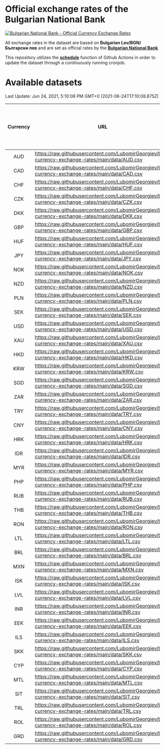 # Official exchange rates of the Bulgarian National Bank

[![Bulgarian National Bank - Official Currency Exchange Rates](https://github.com/LubomirGeorgiev/bnb-currency-exchange-rates/actions/workflows/update-rates.yml/badge.svg?branch=main)](https://github.com/LubomirGeorgiev/bnb-currency-exchange-rates/actions/workflows/update-rates.yml)

All exchange rates in the dataset are based on **Bulgarian Lev/BGN/Български лев** and are set as official rates by the [**Bulgarian National Bank**](https://www.bnb.bg/Statistics/StExternalSector/StExchangeRates/StERForeignCurrencies/index.htm?toLang=_EN).

This repository utilizes the [**schedule**](https://docs.github.com/en/actions/reference/events-that-trigger-workflows) function of Github Actions in order to update the dataset through a continuously running cronjob.

# Available datasets

<!-- START LINKS (DO NOT EVER FU*ING DELETE THIS COMMENT FOR THE LOVE OF YOUR LIFE!!! IF YOU ARE CURIOS HOW IT WORKS, YOU CAN HAVE A LOOK AT ./src/updateReadme.ts) -->

Last Update: Jun 24, 2021, 5:10:08 PM GMT+0 (2021-06-24T17:10:08.875Z)

| Currency | URL                                                                                             | Number of records | Number of missing days that were filled in |
| :------: | ----------------------------------------------------------------------------------------------- | :---------------: | :----------------------------------------: |
|   AUD    | https://raw.githubusercontent.com/LubomirGeorgiev/bnb-currency-exchange-rates/main/data/AUD.csv |       7935        |                    2448                    |
|   CAD    | https://raw.githubusercontent.com/LubomirGeorgiev/bnb-currency-exchange-rates/main/data/CAD.csv |       7935        |                    2448                    |
|   CHF    | https://raw.githubusercontent.com/LubomirGeorgiev/bnb-currency-exchange-rates/main/data/CHF.csv |       7935        |                    2448                    |
|   CZK    | https://raw.githubusercontent.com/LubomirGeorgiev/bnb-currency-exchange-rates/main/data/CZK.csv |       7935        |                    2448                    |
|   DKK    | https://raw.githubusercontent.com/LubomirGeorgiev/bnb-currency-exchange-rates/main/data/DKK.csv |       7935        |                    2448                    |
|   GBP    | https://raw.githubusercontent.com/LubomirGeorgiev/bnb-currency-exchange-rates/main/data/GBP.csv |       7935        |                    2448                    |
|   HUF    | https://raw.githubusercontent.com/LubomirGeorgiev/bnb-currency-exchange-rates/main/data/HUF.csv |       7935        |                    2448                    |
|   JPY    | https://raw.githubusercontent.com/LubomirGeorgiev/bnb-currency-exchange-rates/main/data/JPY.csv |       7935        |                    2448                    |
|   NOK    | https://raw.githubusercontent.com/LubomirGeorgiev/bnb-currency-exchange-rates/main/data/NOK.csv |       7935        |                    2448                    |
|   NZD    | https://raw.githubusercontent.com/LubomirGeorgiev/bnb-currency-exchange-rates/main/data/NZD.csv |       7935        |                    2448                    |
|   PLN    | https://raw.githubusercontent.com/LubomirGeorgiev/bnb-currency-exchange-rates/main/data/PLN.csv |       7935        |                    2448                    |
|   SEK    | https://raw.githubusercontent.com/LubomirGeorgiev/bnb-currency-exchange-rates/main/data/SEK.csv |       7935        |                    2448                    |
|   USD    | https://raw.githubusercontent.com/LubomirGeorgiev/bnb-currency-exchange-rates/main/data/USD.csv |       7935        |                    2448                    |
|   XAU    | https://raw.githubusercontent.com/LubomirGeorgiev/bnb-currency-exchange-rates/main/data/XAU.csv |       7935        |                    2450                    |
|   HKD    | https://raw.githubusercontent.com/LubomirGeorgiev/bnb-currency-exchange-rates/main/data/HKD.csv |       7633        |                    2357                    |
|   KRW    | https://raw.githubusercontent.com/LubomirGeorgiev/bnb-currency-exchange-rates/main/data/KRW.csv |       7633        |                    2357                    |
|   SGD    | https://raw.githubusercontent.com/LubomirGeorgiev/bnb-currency-exchange-rates/main/data/SGD.csv |       7633        |                    2357                    |
|   ZAR    | https://raw.githubusercontent.com/LubomirGeorgiev/bnb-currency-exchange-rates/main/data/ZAR.csv |       7633        |                    2357                    |
|   TRY    | https://raw.githubusercontent.com/LubomirGeorgiev/bnb-currency-exchange-rates/main/data/TRY.csv |       6116        |                    1888                    |
|   CNY    | https://raw.githubusercontent.com/LubomirGeorgiev/bnb-currency-exchange-rates/main/data/CNY.csv |       5996        |                    1852                    |
|   HRK    | https://raw.githubusercontent.com/LubomirGeorgiev/bnb-currency-exchange-rates/main/data/HRK.csv |       5996        |                    1852                    |
|   IDR    | https://raw.githubusercontent.com/LubomirGeorgiev/bnb-currency-exchange-rates/main/data/IDR.csv |       5996        |                    1852                    |
|   MYR    | https://raw.githubusercontent.com/LubomirGeorgiev/bnb-currency-exchange-rates/main/data/MYR.csv |       5996        |                    1852                    |
|   PHP    | https://raw.githubusercontent.com/LubomirGeorgiev/bnb-currency-exchange-rates/main/data/PHP.csv |       5996        |                    1852                    |
|   RUB    | https://raw.githubusercontent.com/LubomirGeorgiev/bnb-currency-exchange-rates/main/data/RUB.csv |       5996        |                    1852                    |
|   THB    | https://raw.githubusercontent.com/LubomirGeorgiev/bnb-currency-exchange-rates/main/data/THB.csv |       5996        |                    1852                    |
|   RON    | https://raw.githubusercontent.com/LubomirGeorgiev/bnb-currency-exchange-rates/main/data/RON.csv |       5937        |                    1834                    |
|   LTL    | https://raw.githubusercontent.com/LubomirGeorgiev/bnb-currency-exchange-rates/main/data/LTL.csv |       5273        |                    1615                    |
|   BRL    | https://raw.githubusercontent.com/LubomirGeorgiev/bnb-currency-exchange-rates/main/data/BRL.csv |       5028        |                    1557                    |
|   MXN    | https://raw.githubusercontent.com/LubomirGeorgiev/bnb-currency-exchange-rates/main/data/MXN.csv |       5028        |                    1557                    |
|   ISK    | https://raw.githubusercontent.com/LubomirGeorgiev/bnb-currency-exchange-rates/main/data/ISK.csv |       4933        |                    1524                    |
|   LVL    | https://raw.githubusercontent.com/LubomirGeorgiev/bnb-currency-exchange-rates/main/data/LVL.csv |       4908        |                    1501                    |
|   INR    | https://raw.githubusercontent.com/LubomirGeorgiev/bnb-currency-exchange-rates/main/data/INR.csv |       4665        |                    1447                    |
|   EEK    | https://raw.githubusercontent.com/LubomirGeorgiev/bnb-currency-exchange-rates/main/data/EEK.csv |       4118        |                    1257                    |
|   ILS    | https://raw.githubusercontent.com/LubomirGeorgiev/bnb-currency-exchange-rates/main/data/ILS.csv |       3814        |                    1188                    |
|   SKK    | https://raw.githubusercontent.com/LubomirGeorgiev/bnb-currency-exchange-rates/main/data/SKK.csv |       2963        |                    905                     |
|   CYP    | https://raw.githubusercontent.com/LubomirGeorgiev/bnb-currency-exchange-rates/main/data/CYP.csv |       2903        |                    887                     |
|   MTL    | https://raw.githubusercontent.com/LubomirGeorgiev/bnb-currency-exchange-rates/main/data/MTL.csv |       2601        |                    796                     |
|   SIT    | https://raw.githubusercontent.com/LubomirGeorgiev/bnb-currency-exchange-rates/main/data/SIT.csv |       2543        |                    779                     |
|   TRL    | https://raw.githubusercontent.com/LubomirGeorgiev/bnb-currency-exchange-rates/main/data/TRL.csv |       1817        |                    558                     |
|   ROL    | https://raw.githubusercontent.com/LubomirGeorgiev/bnb-currency-exchange-rates/main/data/ROL.csv |       1696        |                    523                     |
|   GRD    | https://raw.githubusercontent.com/LubomirGeorgiev/bnb-currency-exchange-rates/main/data/GRD.csv |        361        |                    109                     |

<!-- END LINKS (DO NOT EVER FU*ING DELETE THIS COMMENT FOR THE LOVE OF YOUR LIFE!!! IF YOU ARE CURIOS HOW IT WORKS, YOU CAN HAVE A LOOK AT ./src/updateReadme.ts) -->
